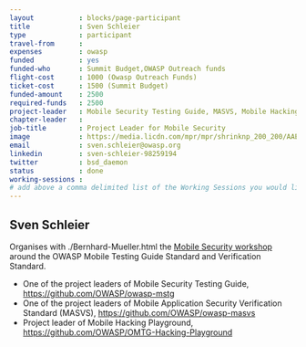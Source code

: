 ```yaml
---
layout           : blocks/page-participant
title            : Sven Schleier
type             : participant
travel-from      :
expenses         : owasp
funded           : yes
funded-who       : Summit Budget,OWASP Outreach funds
flight-cost      : 1000 (Owasp Outreach Funds)
ticket-cost      : 1500 (Summit Budget)
funded-amount    : 2500
required-funds   : 2500
project-leader   : Mobile Security Testing Guide, MASVS, Mobile Hacking Playground
chapter-leader   :
job-title        : Project Leader for Mobile Security
image            : https://media.licdn.com/mpr/mpr/shrinknp_200_200/AAEAAQAAAAAAAAsFAAAAJGRkYzMyOWFhLTgyNTctNGZmNC1iZDU3LWY5YzMwZTIzZDZkOA.jpg
email            : sven.schleier@owasp.org
linkedin         : sven-schleier-98259194
twitter          : bsd_daemon
status           : done
working-sessions :
# add above a comma delimited list of the Working Sessions you would like to attend (use the session's title)
---
```


## Sven Schleier

Organises with ./Bernhard-Mueller.html the [Mobile Security workshop](http://owaspsummit.org/Working-Sessions/Mobile-Security/) around the OWASP Mobile Testing Guide Standard and Verification Standard. 

* One of the project leaders of Mobile Security Testing Guide, https://github.com/OWASP/owasp-mstg
* One of the project leaders of Mobile Application Security Verification Standard (MASVS), https://github.com/OWASP/owasp-masvs
* Project leader of Mobile Hacking Playground, https://github.com/OWASP/OMTG-Hacking-Playground
